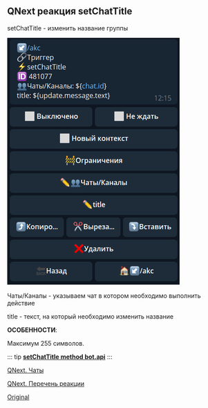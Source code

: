 ## QNext реакция setChatTitle

setChatTitle - изменить название группы

![](./1.png)

Чаты/Каналы - указываем чат в котором необходимо выполнить действие

title - текст, на который необходимо изменить название



**ОСОБЕННОСТИ**:

Максимум 255 символов.


::: tip
[**setChatTitle method bot.api**](https://core.telegram.org/bots/api#setchattitle)
:::



[QNext. Чаты](/docs-test/ph/admin/chat-about)

[QNext. Перечень реакции](/docs-test/ph/reactions)




  
[Original](https://telegra.ph/QNext-admin-reaction-setChatTitle-01-06)